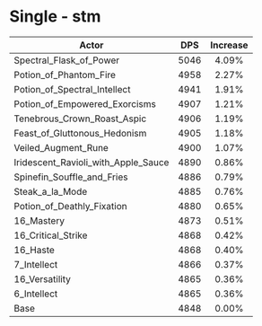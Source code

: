 # Single - stm
| Actor | DPS | Increase |
|---|:---:|:---:|
|Spectral_Flask_of_Power|5046|4.09%|
|Potion_of_Phantom_Fire|4958|2.27%|
|Potion_of_Spectral_Intellect|4941|1.91%|
|Potion_of_Empowered_Exorcisms|4907|1.21%|
|Tenebrous_Crown_Roast_Aspic|4906|1.19%|
|Feast_of_Gluttonous_Hedonism|4905|1.18%|
|Veiled_Augment_Rune|4900|1.07%|
|Iridescent_Ravioli_with_Apple_Sauce|4890|0.86%|
|Spinefin_Souffle_and_Fries|4886|0.79%|
|Steak_a_la_Mode|4885|0.76%|
|Potion_of_Deathly_Fixation|4880|0.65%|
|16_Mastery|4873|0.51%|
|16_Critical_Strike|4868|0.42%|
|16_Haste|4868|0.40%|
|7_Intellect|4866|0.37%|
|16_Versatility|4865|0.36%|
|6_Intellect|4865|0.36%|
|Base|4848|0.00%|
